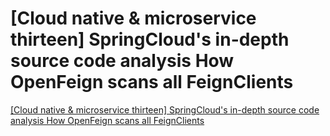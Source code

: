 # [Cloud native & microservice thirteen] SpringCloud's in-depth source code analysis How OpenFeign scans all FeignClients
[[Cloud native & microservice thirteen] SpringCloud's in-depth source code analysis How OpenFeign scans all FeignClients](https://aiwithcloud.com/2022/09/16/cloud_native__microservice_thirteen_springclouds_in_depth_source_code_analysis_how_openfeign_scans_all_feignclients/)